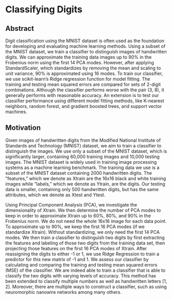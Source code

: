 # Classifying Digits

## Abstract
Digit classification using the MNIST dataset is often used as the foundation for developing and evaluating machine learning methods. Using a subset of the MNIST dataset, we train a classifier to distinguish images of handwritten digits. We can approximate the training data images up to 90% in the Frobenius norm using the first 14 PCA modes. However, after applying StandardScaler, which standardizes by removing the mean and scaling to unit variance, 90% is approximated using 16 modes. To train our classifier, we use scikit-learn’s Ridge regression function for model fitting. The training and testing mean squared errors are compared for sets of 2-digit combinations. Although the classifier performs worse with the pair (3, 8), it generally performs with reasonable accuracy. An extension is to test our classifier performance using different model fitting methods, like K-nearest neighbors, random forest, and gradient boosted trees, and support vector machines.

## Motivation
Given images of handwritten digits from the Modified National Institute of Standards and Technology (MNIST) dataset, we aim to train a classifier to distinguish the images. We use only a subset of the MNIST dataset, which is significantly larger, containing 60,000 training images and 10,000 testing images. The MNIST dataset is widely used in training image processing systems as a machine learning benchmark. The training data we use is a subset of the MNIST dataset containing 2000 handwritten digits. The ”features,” which we denote as Xtrain are the 16x16 black and white training images while ”labels,” which we denote as Ytrain, are the digits. Our testing data is smaller, containing only 500 handwritten digits, but has the same attributes, which we denote as Xtest and Ytest. 

Using Principal Component Analysis (PCA), we investigate the dimensionality of Xtrain. We then determine the number of PCA modes to keep in order to approximate Xtrain up to 60%, 80%, and 90% in the Frobenius norm. We do not need the whole 16x16 image for each data point. To approximate up to 90%, we keep the first 16 PCA modes (if we standardize Xtrain). Without standardizing, we only need the first 14 PCA modes. We then train a classifier to distinguish two digits by first extracting the features and labeling of those two digits from the training data set, then projecting those features on the first 16 PCA modes of Xtrain. After reassigning the digits to either -1 or 1, we use Ridge Regression to train a predictor for this new matrix of -1 and 1. We assess our classifier by calculating and comparing the training and testing mean squared errors (MSE) of the classifier. We are indeed able to train a classifier that is able to classify the two digits with varying levels of accuracy. This method has been extended to classify multiple numbers as well as handwritten letters [1, 2]. Moreover, there are multiple ways to construct a classifier, such as using neuromorphic nanowire networks among many others.
